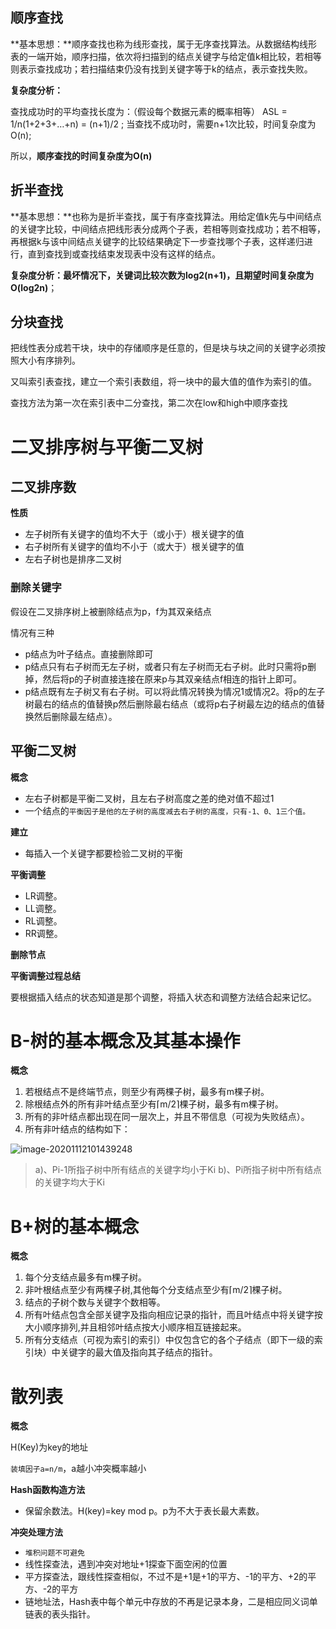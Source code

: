 ## 顺序查找

**基本思想：**顺序查找也称为线形查找，属于无序查找算法。从数据结构线形表的一端开始，顺序扫描，依次将扫描到的结点关键字与给定值k相比较，若相等则表示查找成功；若扫描结束仍没有找到关键字等于k的结点，表示查找失败。

**复杂度分析：**　

查找成功时的平均查找长度为：（假设每个数据元素的概率相等） ASL = 1/n(1+2+3+…+n) = (n+1)/2 ;
当查找不成功时，需要n+1次比较，时间复杂度为O(n);

所以，**顺序查找的时间复杂度为O(n)**

## 折半查找

**基本思想：**也称为是折半查找，属于有序查找算法。用给定值k先与中间结点的关键字比较，中间结点把线形表分成两个子表，若相等则查找成功；若不相等，再根据k与该中间结点关键字的比较结果确定下一步查找哪个子表，这样递归进行，直到查找到或查找结束发现表中没有这样的结点。

**复杂度分析：**最坏情况下，关键词比较次数为log2(n+1)，且**期望时间复杂度为O(log2n)**；

## 分块查找

把线性表分成若干块，块中的存储顺序是任意的，但是块与块之间的关键字必须按照大小有序排列。

又叫索引表查找，建立一个索引表数组，将一块中的最大值的值作为索引的值。

查找方法为第一次在索引表中二分查找，第二次在low和high中顺序查找

# 二叉排序树与平衡二叉树

## 二叉排序数

**性质**

- 左子树所有关键字的值均不大于（或小于）根关键字的值
- 右子树所有关键字的值均不小于（或大于）根关键字的值
- 左右子树也是排序二叉树

### **删除关键字**

假设在二叉排序树上被删除结点为p，f为其双亲结点

情况有三种

- p结点为叶子结点。直接删除即可
- p结点只有右子树而无左子树，或者只有左子树而无右子树。此时只需将p删掉，然后将p的子树直接连接在原来p与其双亲结点f相连的指针上即可。
- p结点既有左子树又有右子树。可以将此情况转换为情况1或情况2。将p的左子树最右的结点的值替换p然后删除最右结点（或将p右子树最左边的结点的值替换然后删除最左结点）。

## 平衡二叉树

**概念**

- 左右子树都是平衡二叉树，且左右子树高度之差的绝对值不超过1
- 一个结点的`平衡因子是他的左子树的高度减去右子树的高度，只有-1、0、1三个值。`

**建立**

- 每插入一个关键字都要检验二叉树的平衡

**平衡调整**

- LR调整。
- LL调整。
- RL调整。
- RR调整。

**删除节点**

**平衡调整过程总结**

要根据插入结点的状态知道是那个调整，将插入状态和调整方法结合起来记忆。

# B-树的基本概念及其基本操作

**概念**

1. 若根结点不是终端节点，则至少有两棵子树，最多有m棵子树。
2. 除根结点外的所有非叶结点至少有⌈m/2⌉棵子树，最多有m棵子树。
3. 所有的非叶结点都出现在同一层次上，并且不带信息（可视为失败结点）。
4. 所有非叶结点的结构如下：

![image-20201112101439248](https://gitee.com/HaitoChan/upload-pic-typora/raw/master/null/image-20201112101439248.png)

> a)、Pi-1所指子树中所有结点的关键字均小于Ki
> b)、Pi所指子树中所有结点的关键字均大于Ki

# B+树的基本概念

**概念**

1. 每个分支结点最多有m棵子树。
2. 非叶根结点至少有两棵子树,其他每个分支结点至少有⌈m/2⌉棵子树。
3. 结点的子树个数与关键字个数相等。
4. 所有叶结点包含全部关键字及指向相应记录的指针，而且叶结点中将关键字按大小顺序排列,并且相邻叶结点按大小顺序相互链接起来。
5. 所有分支结点（可视为索引的索引）中仅包含它的各个子结点（即下一级的索引块）中关键字的最大值及指向其子结点的指针。

# 散列表

**概念**

H(Key)为key的地址

`装填因子a=n/m`，a越小冲突概率越小

**Hash函数构造方法**

- 保留余数法。H(key)=key mod p。p为不大于表长最大素数。

**冲突处理方法**

- `堆积问题不可避免`
- 线性探查法，遇到冲突对地址+1探查下面空闲的位置
- 平方探查法，跟线性探查相似，不过不是+1是+1的平方、-1的平方、+2的平方、-2的平方
- 链地址法，Hash表中每个单元中存放的不再是记录本身，二是相应同义词单链表的表头指针。